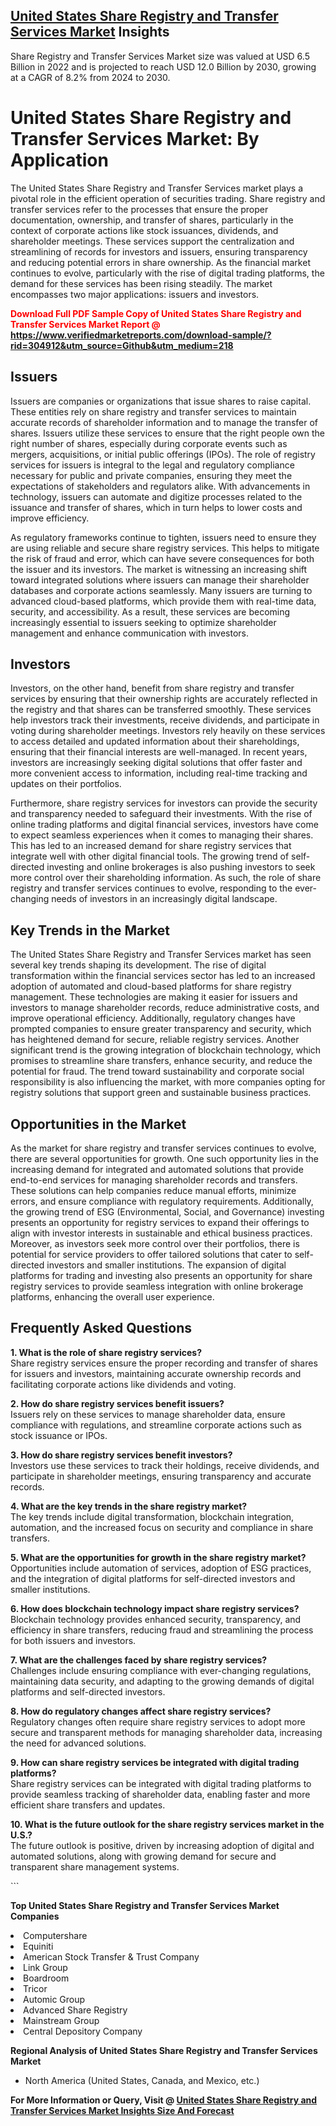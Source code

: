 <h2><a href="https://www.verifiedmarketreports.com/download-sample/?rid=304912&amp;utm_source=Github&amp;utm_medium=218" target="_blank">United States Share Registry and Transfer Services Market</a> Insights</h2><p>Share Registry and Transfer Services Market size was valued at USD 6.5 Billion in 2022 and is projected to reach USD 12.0 Billion by 2030, growing at a CAGR of 8.2% from 2024 to 2030.</p><p> <h1>United States Share Registry and Transfer Services Market: By Application</h1> <p>The United States Share Registry and Transfer Services market plays a pivotal role in the efficient operation of securities trading. Share registry and transfer services refer to the processes that ensure the proper documentation, ownership, and transfer of shares, particularly in the context of corporate actions like stock issuances, dividends, and shareholder meetings. These services support the centralization and streamlining of records for investors and issuers, ensuring transparency and reducing potential errors in share ownership. As the financial market continues to evolve, particularly with the rise of digital trading platforms, the demand for these services has been rising steadily. The market encompasses two major applications: issuers and investors. <strong><p><span class=""><span style="color: #ff0000;"><strong>Download Full PDF Sample Copy of United States Share Registry and Transfer Services Market Report</strong> @ </span><a href="https://www.verifiedmarketreports.com/download-sample/?rid=304912&amp;utm_source=Github&amp;utm_medium=218" target="_blank">https://www.verifiedmarketreports.com/download-sample/?rid=304912&amp;utm_source=Github&amp;utm_medium=218</a></span></p></strong></p> <h2>Issuers</h2> <p>Issuers are companies or organizations that issue shares to raise capital. These entities rely on share registry and transfer services to maintain accurate records of shareholder information and to manage the transfer of shares. Issuers utilize these services to ensure that the right people own the right number of shares, especially during corporate events such as mergers, acquisitions, or initial public offerings (IPOs). The role of registry services for issuers is integral to the legal and regulatory compliance necessary for public and private companies, ensuring they meet the expectations of stakeholders and regulators alike. With advancements in technology, issuers can automate and digitize processes related to the issuance and transfer of shares, which in turn helps to lower costs and improve efficiency.</p> <p>As regulatory frameworks continue to tighten, issuers need to ensure they are using reliable and secure share registry services. This helps to mitigate the risk of fraud and error, which can have severe consequences for both the issuer and its investors. The market is witnessing an increasing shift toward integrated solutions where issuers can manage their shareholder databases and corporate actions seamlessly. Many issuers are turning to advanced cloud-based platforms, which provide them with real-time data, security, and accessibility. As a result, these services are becoming increasingly essential to issuers seeking to optimize shareholder management and enhance communication with investors.</p> <h2>Investors</h2> <p>Investors, on the other hand, benefit from share registry and transfer services by ensuring that their ownership rights are accurately reflected in the registry and that shares can be transferred smoothly. These services help investors track their investments, receive dividends, and participate in voting during shareholder meetings. Investors rely heavily on these services to access detailed and updated information about their shareholdings, ensuring that their financial interests are well-managed. In recent years, investors are increasingly seeking digital solutions that offer faster and more convenient access to information, including real-time tracking and updates on their portfolios.</p> <p>Furthermore, share registry services for investors can provide the security and transparency needed to safeguard their investments. With the rise of online trading platforms and digital financial services, investors have come to expect seamless experiences when it comes to managing their shares. This has led to an increased demand for share registry services that integrate well with other digital financial tools. The growing trend of self-directed investing and online brokerages is also pushing investors to seek more control over their shareholding information. As such, the role of share registry and transfer services continues to evolve, responding to the ever-changing needs of investors in an increasingly digital landscape.</p> <h2>Key Trends in the Market</h2> <p>The United States Share Registry and Transfer Services market has seen several key trends shaping its development. The rise of digital transformation within the financial services sector has led to an increased adoption of automated and cloud-based platforms for share registry management. These technologies are making it easier for issuers and investors to manage shareholder records, reduce administrative costs, and improve operational efficiency. Additionally, regulatory changes have prompted companies to ensure greater transparency and security, which has heightened demand for secure, reliable registry services. Another significant trend is the growing integration of blockchain technology, which promises to streamline share transfers, enhance security, and reduce the potential for fraud. The trend toward sustainability and corporate social responsibility is also influencing the market, with more companies opting for registry solutions that support green and sustainable business practices.</p> <h2>Opportunities in the Market</h2> <p>As the market for share registry and transfer services continues to evolve, there are several opportunities for growth. One such opportunity lies in the increasing demand for integrated and automated solutions that provide end-to-end services for managing shareholder records and transfers. These solutions can help companies reduce manual efforts, minimize errors, and ensure compliance with regulatory requirements. Additionally, the growing trend of ESG (Environmental, Social, and Governance) investing presents an opportunity for registry services to expand their offerings to align with investor interests in sustainable and ethical business practices. Moreover, as investors seek more control over their portfolios, there is potential for service providers to offer tailored solutions that cater to self-directed investors and smaller institutions. The expansion of digital platforms for trading and investing also presents an opportunity for share registry services to provide seamless integration with online brokerage platforms, enhancing the overall user experience.</p> <h2>Frequently Asked Questions</h2> <p><strong>1. What is the role of share registry services?</strong><br>Share registry services ensure the proper recording and transfer of shares for issuers and investors, maintaining accurate ownership records and facilitating corporate actions like dividends and voting.</p> <p><strong>2. How do share registry services benefit issuers?</strong><br>Issuers rely on these services to manage shareholder data, ensure compliance with regulations, and streamline corporate actions such as stock issuance or IPOs.</p> <p><strong>3. How do share registry services benefit investors?</strong><br>Investors use these services to track their holdings, receive dividends, and participate in shareholder meetings, ensuring transparency and accurate records.</p> <p><strong>4. What are the key trends in the share registry market?</strong><br>The key trends include digital transformation, blockchain integration, automation, and the increased focus on security and compliance in share transfers.</p> <p><strong>5. What are the opportunities for growth in the share registry market?</strong><br>Opportunities include automation of services, adoption of ESG practices, and the integration of digital platforms for self-directed investors and smaller institutions.</p> <p><strong>6. How does blockchain technology impact share registry services?</strong><br>Blockchain technology provides enhanced security, transparency, and efficiency in share transfers, reducing fraud and streamlining the process for both issuers and investors.</p> <p><strong>7. What are the challenges faced by share registry services?</strong><br>Challenges include ensuring compliance with ever-changing regulations, maintaining data security, and adapting to the growing demands of digital platforms and self-directed investors.</p> <p><strong>8. How do regulatory changes affect share registry services?</strong><br>Regulatory changes often require share registry services to adopt more secure and transparent methods for managing shareholder data, increasing the need for advanced solutions.</p> <p><strong>9. How can share registry services be integrated with digital trading platforms?</strong><br>Share registry services can be integrated with digital trading platforms to provide seamless tracking of shareholder data, enabling faster and more efficient share transfers and updates.</p> <p><strong>10. What is the future outlook for the share registry services market in the U.S.?</strong><br>The future outlook is positive, driven by increasing adoption of digital and automated solutions, along with growing demand for secure and transparent share management systems.</p> ```</p><p><strong>Top United States Share Registry and Transfer Services Market Companies</strong></p><div data-test-id=""><p><li>Computershare</li><li> Equiniti</li><li> American Stock Transfer & Trust Company</li><li> Link Group</li><li> Boardroom</li><li> Tricor</li><li> Automic Group</li><li> Advanced Share Registry</li><li> Mainstream Group</li><li> Central Depository Company</li></p><div><strong>Regional Analysis of&nbsp;United States Share Registry and Transfer Services Market</strong></div><ul><li dir="ltr"><p dir="ltr">North America&nbsp;(United States, Canada, and Mexico, etc.)</p></li></ul><p><strong>For More Information or Query, Visit @&nbsp;</strong><strong><a href="https://www.verifiedmarketreports.com/product/share-registry-and-transfer-services-market/?utm_source=Github&amp;utm_medium=218" target="_blank">United States Share Registry and Transfer Services Market Insights Size And Forecast</a></strong></p></div>
